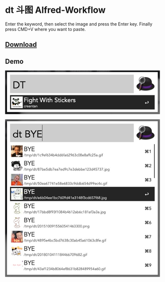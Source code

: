 # dt 斗图 Alfred-Workflow

Enter the keyword, then select the image and press the Enter key. Finally press CMD+V where you want to paste.

## [Download](https://github.com/creantan/dt/releases)

## Demo

![f](https://github.com/creantan/dt/blob/master/6FFF4CD5-D5E0-40A9-9F80-D8D5C600ABC8.png)

![f](https://github.com/creantan/dt/blob/master/7F517AAA-9E1C-463D-AB36-45E1C735D9A0.png)

